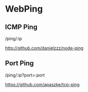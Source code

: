 # WebPing

## ICMP Ping

/ping/:ip

http://github.com/danielzzz/node-ping

## Port Ping

/ping/:ip?port=:port

https://github.com/apaszke/tcp-ping
